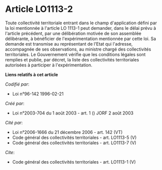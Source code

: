 # Article LO1113-2

Toute collectivité territoriale entrant dans le champ d'application défini par la loi mentionnée à l'article LO 1113-1 peut
demander, dans le délai prévu à l'article précédent, par une délibération motivée de son assemblée délibérante, à bénéficier
de l'expérimentation mentionnée par cette loi. Sa demande est transmise au représentant de l'Etat qui l'adresse, accompagnée
de ses observations, au ministre chargé des collectivités territoriales. Le Gouvernement vérifie que les conditions légales
sont remplies et publie, par décret, la liste des collectivités territoriales autorisées à participer à l'expérimentation.

**Liens relatifs à cet article**

_Codifié par_:

  - Loi n°96-142 1996-02-21

_Créé par_:

  - Loi n°2003-704 du 1 août 2003 - art. 1 () JORF 2 août 2003

_Cité par_:

  - Loi n°2006-1666 du 21 décembre 2006 - art. 142 (VT)
  - Code général des collectivités territoriales - art. LO1113-5 (V)
  - Code général des collectivités territoriales - art. LO1113-7 (V)

_Cite_:

  - Code général des collectivités territoriales - art. LO1113-1 (V)
